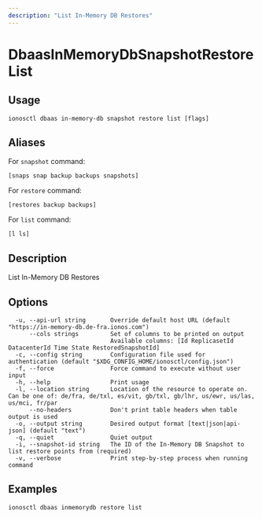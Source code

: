 ```yaml
---
description: "List In-Memory DB Restores"
---
```


# DbaasInMemoryDbSnapshotRestoreList

## Usage

```text
ionosctl dbaas in-memory-db snapshot restore list [flags]
```

## Aliases

For `snapshot` command:

```text
[snaps snap backup backups snapshots]
```

For `restore` command:

```text
[restores backup backups]
```

For `list` command:

```text
[l ls]
```

## Description

List In-Memory DB Restores

## Options

```text
  -u, --api-url string       Override default host URL (default "https://in-memory-db.de-fra.ionos.com")
      --cols strings         Set of columns to be printed on output 
                             Available columns: [Id ReplicasetId DatacenterId Time State RestoredSnapshotId]
  -c, --config string        Configuration file used for authentication (default "$XDG_CONFIG_HOME/ionosctl/config.json")
  -f, --force                Force command to execute without user input
  -h, --help                 Print usage
  -l, --location string      Location of the resource to operate on. Can be one of: de/fra, de/txl, es/vit, gb/txl, gb/lhr, us/ewr, us/las, us/mci, fr/par
      --no-headers           Don't print table headers when table output is used
  -o, --output string        Desired output format [text|json|api-json] (default "text")
  -q, --quiet                Quiet output
  -i, --snapshot-id string   The ID of the In-Memory DB Snapshot to list restore points from (required)
  -v, --verbose              Print step-by-step process when running command
```

## Examples

```text
ionosctl dbaas inmemorydb restore list
```

